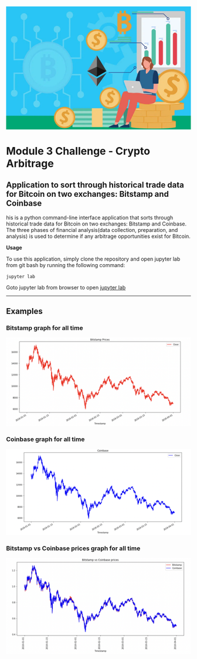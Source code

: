 ![](Images/CryptoArbitrage_Image2.webp)

# Module 3 Challenge - Crypto Arbitrage

## Application to sort through historical trade data for Bitcoin on two exchanges: Bitstamp and Coinbase

his is a python command-line interface application that sorts through historical trade data for Bitcoin on two exchanges: Bitstamp and Coinbase. The three phases of financial analysis(data collection, preparation, and analysis) is used to determine if any arbitrage opportunities exist for Bitcoin.

**Usage**

To use this application, simply clone the repository and open jupyter lab from git bash by running the following command:

```
jupyter lab
```
Goto jupyter lab from browser to open [jupyter lab](http://localhost:8888/lab/workspaces/auto-f)

---
## Examples


### Bitstamp graph for all time
![](Images/Bitstamp.png)

### Coinbase graph for all time
![](Images/Coinbase.png)

### Bitstamp vs Coinbase prices graph for all time
![](Images/BitstampVSCoinbase.png)
